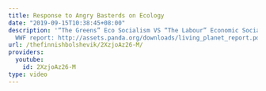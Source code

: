 ```yaml
---
title: Response to Angry Basterds on Ecology
date: "2019-09-15T10:38:45+08:00"
description: '“The Greens” Eco Socialism VS “The Labour” Economic Socialism https://www.youtube.com/watch?v=XfDMo6jukAw
  WWF report: http://assets.panda.org/downloads/living_planet_report.pdf'
url: /thefinnishbolshevik/2XzjoAz26-M/
providers:
  youtube:
    id: 2XzjoAz26-M
type: video
---
```

